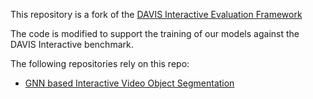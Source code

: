 This repository is a fork of the <a href="https://github.com/albertomontesg/davis-interactive" target="_blank">DAVIS Interactive Evaluation Framework</a>

The code is modified to support the training of our models against the DAVIS Interactive benchmark.

The following repositories rely on this repo:
*  <a href="https://github.com/vvarga90/gnn_annot" target="_blank">GNN based Interactive Video Object Segmentation</a>
